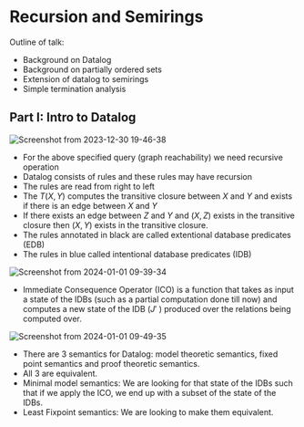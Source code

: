 # Recursion and Semirings

Outline of talk:
- Background on Datalog
- Background on partially ordered sets
- Extension of datalog to semirings
- Simple termination analysis

## Part I: Intro to Datalog

![Screenshot from 2023-12-30 19-46-38](https://github.com/anuchak/Database-Theory-Notes/assets/21187588/84c52ffb-7635-45a6-8103-bd306888867f)

- For the above specified query (graph reachability) we need recursive operation
- Datalog consists of rules and these rules may have recursion
- The rules are read from right to left
- The $T(X, Y)$ computes the transitive closure between $X$ and $Y$ and exists if there is an edge between $X$ and $Y$
- If there exists an edge between $Z$ and $Y$ and $(X, Z)$ exists in the transitive closure then $(X, Y)$ exists in the transitive closure.
- The rules annotated in black are called extentional database predicates (EDB)
- The rules in blue called intentional database predicates (IDB) 

![Screenshot from 2024-01-01 09-39-34](https://github.com/anuchak/Database-Theory-Notes/assets/21187588/f4d23af0-5c58-48fc-9098-5a6f77a2768c)

- Immediate Consequence Operator (ICO) is a function that takes as input a state of the IDBs (such as a partial computation done till now) and computes a new state of the IDB ($J'$ ) produced over the relations being computed over. 

![Screenshot from 2024-01-01 09-49-35](https://github.com/anuchak/Database-Theory-Notes/assets/21187588/1b4feb38-d4fc-4d72-9e9e-13e396a3627c)

- There are 3 semantics for Datalog: model theoretic semantics, fixed point semantics and proof theoretic semantics.
- All 3 are equivalent.
- Minimal model semantics: We are looking for that state of the IDBs such that if we apply the ICO, we end up with a subset of the state of the IDBs.
- Least Fixpoint semantics: We are looking to make them equivalent. 













